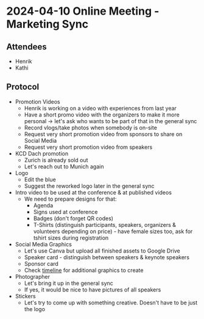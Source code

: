 # 2024-04-10 Online Meeting - Marketing Sync

## Attendees

- Henrik
- Kathi

## Protocol

- Promotion Videos
  - Henrik is working on a video with experiences from last year
  - Have a short promo video with the organizers to make it more personal -> let's ask who wants to be part of that in the general sync
  - Record vlogs/take photos when somebody is on-site
  - Request very short promotion video from sponsors to share on Social Media
  - Request very short promotion video from speakers
- KCD Dach promotion
   - Zurich is already sold out
   - Let's reach out to Munich again
- Logo
  - Edit the blue
  - Suggest the reworked logo later in the general sync
- Intro video to be used at the conference & at published videos
  - We need to prepare designs for that:
    - Agenda
    - Signs used at conference
    - Badges (don't forget QR codes)
    - T-Shirts (distinguish participants, speakers, organizers & volunteers depending on price) - have female sizes too, ask for tshirt sizes during registration
- Social Media Graphics
  - Let's use Canva but upload all finished assets to Google Drive
  - Speaker card - distinguish between speakers & keynote speakers
  - Sponsor card
  - Check [timeline](https://github.com/orgs/cloud-native-austria/projects/11/views/2) for additional graphics to create
- Photographer
  - Let's bring it up in the general sync
  - If yes, it would be nice to have pictures of all speakers
- Stickers
  - Let's try to come up with something creative. Doesn't have to be just the logo

